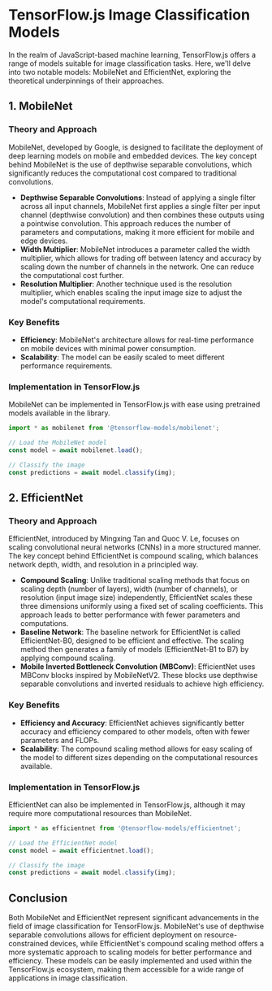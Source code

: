 # TensorFlow.js Image Classification Models

In the realm of JavaScript-based machine learning, TensorFlow.js offers a range of models suitable for image classification tasks. Here, we'll delve into two notable models: MobileNet and EfficientNet, exploring the theoretical underpinnings of their approaches.

## 1. MobileNet

### Theory and Approach

MobileNet, developed by Google, is designed to facilitate the deployment of deep learning models on mobile and embedded devices. The key concept behind MobileNet is the use of depthwise separable convolutions, which significantly reduces the computational cost compared to traditional convolutions.

- **Depthwise Separable Convolutions**: Instead of applying a single filter across all input channels, MobileNet first applies a single filter per input channel (depthwise convolution) and then combines these outputs using a pointwise convolution. This approach reduces the number of parameters and computations, making it more efficient for mobile and edge devices.
- **Width Multiplier**: MobileNet introduces a parameter called the width multiplier, which allows for trading off between latency and accuracy by scaling down the number of channels in the network. One can reduce the computational cost further.
- **Resolution Multiplier**: Another technique used is the resolution multiplier, which enables scaling the input image size to adjust the model's computational requirements.

### Key Benefits

- **Efficiency**: MobileNet's architecture allows for real-time performance on mobile devices with minimal power consumption.
- **Scalability**: The model can be easily scaled to meet different performance requirements.

### Implementation in TensorFlow.js

MobileNet can be implemented in TensorFlow.js with ease using pretrained models available in the library.

```javascript
import * as mobilenet from '@tensorflow-models/mobilenet';

// Load the MobileNet model
const model = await mobilenet.load();

// Classify the image
const predictions = await model.classify(img);
```

## 2. EfficientNet

### Theory and Approach

EfficientNet, introduced by Mingxing Tan and Quoc V. Le, focuses on scaling convolutional neural networks (CNNs) in a more structured manner. The key concept behind EfficientNet is compound scaling, which balances network depth, width, and resolution in a principled way.

- **Compound Scaling**: Unlike traditional scaling methods that focus on scaling depth (number of layers), width (number of channels), or resolution (input image size) independently, EfficientNet scales these three dimensions uniformly using a fixed set of scaling coefficients. This approach leads to better performance with fewer parameters and computations.
- **Baseline Network**: The baseline network for EfficientNet is called EfficientNet-B0, designed to be efficient and effective. The scaling method then generates a family of models (EfficientNet-B1 to B7) by applying compound scaling.
- **Mobile Inverted Bottleneck Convolution (MBConv)**: EfficientNet uses MBConv blocks inspired by MobileNetV2. These blocks use depthwise separable convolutions and inverted residuals to achieve high efficiency.

### Key Benefits

- **Efficiency and Accuracy**: EfficientNet achieves significantly better accuracy and efficiency compared to other models, often with fewer parameters and FLOPs.
- **Scalability**: The compound scaling method allows for easy scaling of the model to different sizes depending on the computational resources available.

### Implementation in TensorFlow.js

EfficientNet can also be implemented in TensorFlow.js, although it may require more computational resources than MobileNet.

```javascript
import * as efficientnet from '@tensorflow-models/efficientnet';

// Load the EfficientNet model
const model = await efficientnet.load();

// Classify the image
const predictions = await model.classify(img);
```

## Conclusion

Both MobileNet and EfficientNet represent significant advancements in the field of image classification for TensorFlow.js. MobileNet's use of depthwise separable convolutions allows for efficient deployment on resource-constrained devices, while EfficientNet's compound scaling method offers a more systematic approach to scaling models for better performance and efficiency. These models can be easily implemented and used within the TensorFlow.js ecosystem, making them accessible for a wide range of applications in image classification.

